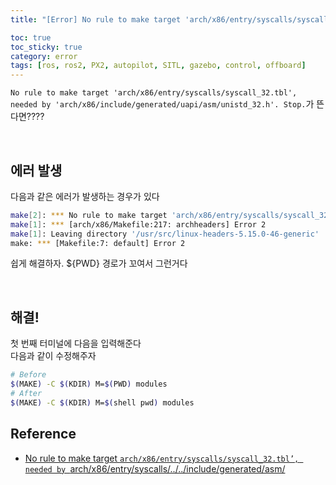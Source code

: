 ```yaml
---
title: "[Error] No rule to make target 'arch/x86/entry/syscalls/syscall_32.tbl', needed by 'arch/x86/include/generated/uapi/asm/unistd_32.h'. Stop."

toc: true
toc_sticky: true
category: error
tags: [ros, ros2, PX2, autopilot, SITL, gazebo, control, offboard]
---
```


`No rule to make target 'arch/x86/entry/syscalls/syscall_32.tbl', needed by 'arch/x86/include/generated/uapi/asm/unistd_32.h'. Stop.`가 뜬다면???? <br/>

<br/>

## 에러 발생

다음과 같은 에러가 발생하는 경우가 있다 <br/>
~~~bash
make[2]: *** No rule to make target 'arch/x86/entry/syscalls/syscall_32.tbl', needed by 'arch/x86/include/generated/uapi/asm/unistd_32.h'.  Stop.
make[1]: *** [arch/x86/Makefile:217: archheaders] Error 2
make[1]: Leaving directory '/usr/src/linux-headers-5.15.0-46-generic'
make: *** [Makefile:7: default] Error 2

~~~

쉽게 해결하자. ${PWD} 경로가 꼬여서 그런거다 <br/>

<br/>

## 해결!

첫 번째 터미널에 다음을 입력해준다 <br/>
다음과 같이 수정해주자 <br/>

~~~bash
# Before
$(MAKE) -C $(KDIR) M=$(PWD) modules
# After
$(MAKE) -C $(KDIR) M=$(shell pwd) modules
~~~

## Reference
* [No rule to make target `arch/x86/entry/syscalls/syscall_32.tbl’, needed by `arch/x86/entry/syscalls/../../include/generated/asm/](https://itecnote.com/tecnote/no-rule-to-make-target-arch-x86-entry-syscalls-syscall_32-tbl-needed-by-arch-x86-entry-syscalls-include-generated-asm-syscalls_32-h/)
